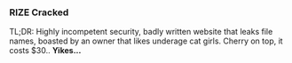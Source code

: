 ### RIZE Cracked
TL;DR: Highly incompetent security, badly written website that leaks file names, boasted by an owner that likes underage cat girls. Cherry on top, it costs $30.. <b>Yikes...</b>
